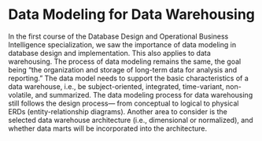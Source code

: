 # Data Modeling for Data Warehousing
In the first course of the Database Design and Operational Business Intelligence specialization, we saw the importance of data modeling in database design and implementation. This also applies to data warehousing. The process of data modeling remains the same, the goal being “the organization and storage of long-term data for analysis and reporting.” The data model needs to support the basic characteristics of a data warehouse, i.e., be subject-oriented, integrated, time-variant, non-volatile, and summarized. The data modeling process for data warehousing still follows the design process— from conceptual to logical to physical ERDs (entity-relationship diagrams). Another area to consider is the selected data warehouse architecture (i.e., dimensional or normalized), and whether data marts will be incorporated into the architecture.